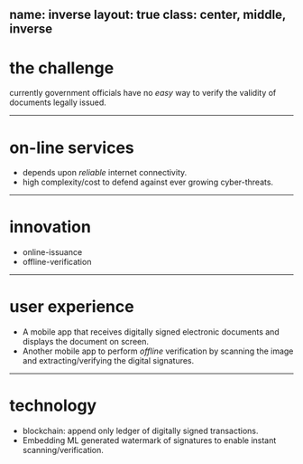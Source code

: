 name: inverse
layout: true
class: center, middle, inverse
---

# the challenge
currently government officials have no _easy_ way to verify the validity of documents legally issued.

---

# on-line services
  * depends upon _reliable_ internet connectivity.
  * high complexity/cost to defend against ever growing cyber-threats.

---

# innovation
  * online-issuance
  * offline-verification

---

# user experience
  * A mobile app that receives digitally signed electronic documents and displays the document on screen.
  * Another mobile app to perform _offline_ verification by scanning the image and extracting/verifying the digital signatures.

---

# technology
  * blockchain: append only ledger of digitally signed transactions.
  * Embedding ML generated watermark of signatures to enable instant scanning/verification.
